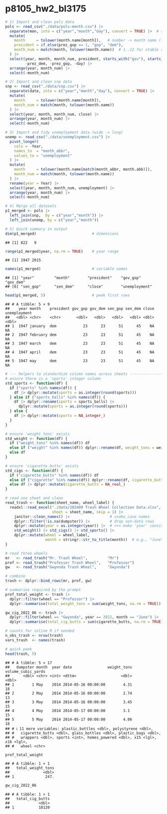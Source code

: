 p8105_hw2_bl3175
================

``` r
# 1) Import and clean pols data
pols <- read_csv("./data/pols-month.csv") |>
  separate(mon, into = c("year","month","day"), convert = TRUE) |>  # split YYYY-MM-DD
  mutate(
    month     = tolower(month.name[month]),   # number -> month name (lowercase)
    president = if_else(prez_gop == 1, "gop", "dem"),
    month_num = match(month, tolower(month.name))  # 1..12 for stable sorting
  ) |>
  select(year, month, month_num, president, starts_with("gov"), starts_with("sen"),
         -prez_dem, -prez_gop, -day) |>
  arrange(year, month_num) |>
  select(-month_num)

# 2) Import and clean snp data
snp <- read_csv("./data/snp.csv") |>
  separate(date, into = c("year","month","day"), convert = TRUE) |>
  mutate(
    month     = tolower(month.name[month]),
    month_num = match(month, tolower(month.name))
  ) |>
  select(year, month, month_num, close) |>
  arrange(year, month_num) |>
  select(-month_num)

# 3) Import and tidy unemployment data (wide -> long)
unemp <- read_csv("./data/unemployment.csv") |>
  pivot_longer(
    cols = -Year,
    names_to  = "month_abbr",
    values_to = "unemployment"
  ) |>
  mutate(
    month     = tolower(month.name[match(month_abbr, month.abb)]),
    month_num = match(month, tolower(month.name))
  ) |>
  rename(year = Year) |>   
  select(year, month, month_num, unemployment) |>
  arrange(year, month_num) |>
  select(-month_num)

# 4) Merge all datasets
p1_merged <- pols |>
  left_join(snp,  by = c("year","month")) |>
  left_join(unemp, by = c("year","month"))

# 5) Quick summary in output
dim(p1_merged)                         # dimensions
```

    ## [1] 822   9

``` r
range(p1_merged$year, na.rm = TRUE)    # year range
```

    ## [1] 1947 2015

``` r
names(p1_merged)                       # variable names
```

    ## [1] "year"         "month"        "president"    "gov_gop"      "gov_dem"     
    ## [6] "sen_gop"      "sen_dem"      "close"        "unemployment"

``` r
head(p1_merged, 5)                     # peek first rows
```

    ## # A tibble: 5 × 9
    ##    year month    president gov_gop gov_dem sen_gop sen_dem close unemployment
    ##   <dbl> <chr>    <chr>       <dbl>   <dbl>   <dbl>   <dbl> <dbl>        <dbl>
    ## 1  1947 january  dem            23      23      51      45    NA           NA
    ## 2  1947 february dem            23      23      51      45    NA           NA
    ## 3  1947 march    dem            23      23      51      45    NA           NA
    ## 4  1947 april    dem            23      23      51      45    NA           NA
    ## 5  1947 may      dem            23      23      51      45    NA           NA

``` r
# --- helpers to standardize column names across sheets -----------------
# ensure there is a 'sports' integer column
std_sports <- function(df) {
  if ("sports" %in% names(df)) {
    df |> dplyr::mutate(sports = as.integer(round(sports)))
  } else if ("sports_balls" %in% names(df)) {
    df |> dplyr::rename(sports = sports_balls) |>
      dplyr::mutate(sports = as.integer(round(sports)))
  } else {
    df |> dplyr::mutate(sports = NA_integer_)
  }
}

# ensure 'weight_tons' exists
std_weight <- function(df) {
  if ("weight_tons" %in% names(df)) df
  else if ("weight" %in% names(df)) dplyr::rename(df, weight_tons = weight)
  else df
}

# ensure 'cigarette_butts' exists
std_cigs <- function(df) {
  if ("cigarette_butts" %in% names(df)) df
  else if ("cigarette" %in% names(df)) dplyr::rename(df, cigarette_butts = cigarette)
  else df |> dplyr::mutate(cigarette_butts = NA_real_)
}

# read one sheet and clean
read_trash <- function(sheet_name, wheel_label) {
  readxl::read_excel("./data/202409 Trash Wheel Collection Data.xlsx",
                     sheet = sheet_name, skip = 1) |>
    janitor::clean_names() |>                  # snake_case names
    dplyr::filter(!is.na(dumpster)) |>         # drop non-data rows
    dplyr::mutate(year = as.integer(year)) |>  # <<< make 'year' consistent
    std_weight() |> std_cigs() |> std_sports() |>
    dplyr::mutate(wheel = wheel_label,
                  month = stringr::str_to_title(month))  # e.g., "June"
}

# read three wheels
mr   <- read_trash("Mr. Trash Wheel",         "Mr")
prof <- read_trash("Professor Trash Wheel",   "Professor")
gw   <- read_trash("Gwynnda Trash Wheel",     "Gwynnda")

# combine
trash <- dplyr::bind_rows(mr, prof, gw)

# summaries required by the prompt
prof_total_weight <- trash |>
  dplyr::filter(wheel == "Professor") |>
  dplyr::summarise(total_weight_tons = sum(weight_tons, na.rm = TRUE))

gw_cig_2022_06 <- trash |>
  dplyr::filter(wheel == "Gwynnda", year == 2022, month == "June") |>
  dplyr::summarise(total_cig_butts = sum(cigarette_butts, na.rm = TRUE))

# counts for inline R if needed
n_obs_trash <- nrow(trash)
vars_trash  <- names(trash)

# quick peek
head(trash, 5)
```

    ## # A tibble: 5 × 17
    ##   dumpster month  year date                weight_tons volume_cubic_yards
    ##      <dbl> <chr> <int> <dttm>                    <dbl>              <dbl>
    ## 1        1 May    2014 2014-05-16 00:00:00        4.31                 18
    ## 2        2 May    2014 2014-05-16 00:00:00        2.74                 13
    ## 3        3 May    2014 2014-05-16 00:00:00        3.45                 15
    ## 4        4 May    2014 2014-05-17 00:00:00        3.1                  15
    ## 5        5 May    2014 2014-05-17 00:00:00        4.06                 18
    ## # ℹ 11 more variables: plastic_bottles <dbl>, polystyrene <dbl>,
    ## #   cigarette_butts <dbl>, glass_bottles <dbl>, plastic_bags <dbl>,
    ## #   wrappers <dbl>, sports <int>, homes_powered <dbl>, x15 <lgl>, x16 <lgl>,
    ## #   wheel <chr>

``` r
prof_total_weight
```

    ## # A tibble: 1 × 1
    ##   total_weight_tons
    ##               <dbl>
    ## 1              247.

``` r
gw_cig_2022_06
```

    ## # A tibble: 1 × 1
    ##   total_cig_butts
    ##             <dbl>
    ## 1           18120
